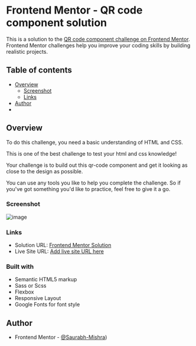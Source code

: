# Frontend Mentor - QR code component solution

This is a solution to the [QR code component challenge on Frontend Mentor](https://www.frontendmentor.io/challenges/qr-code-component-iux_sIO_H). Frontend Mentor challenges help you improve your coding skills by building realistic projects. 

## Table of contents

- [Overview](#overview)
  - [Screenshot](#screenshot)
  - [Links](#links)
- [Author](#author)
- 
## Overview
To do this challenge, you need a basic understanding of HTML and CSS.

This is one of the best challenge to test your html and css knowledge!

Your challenge is to build out this qr-code component and get it looking as close to the design as possible.

You can use any tools you like to help you complete the challenge. So if you've got something you'd like to practice, feel free to give it a go.

### Screenshot

![image](https://user-images.githubusercontent.com/82585860/228010190-6a223732-02e7-4d1d-805f-028df27e6b18.png)

### Links

- Solution URL: [Frontend Mentor Solution](https://your-solution-url.com)
- Live Site URL: [Add live site URL here](https://your-live-site-url.com)

### Built with

- Semantic HTML5 markup
- Sass or Scss
- Flexbox
- Responsive Layout
- Google Fonts for font style

## Author
- Frontend Mentor - [@Saurabh-Mishra](https://www.frontendmentor.io/profile/Saurabh-Mishra04))
